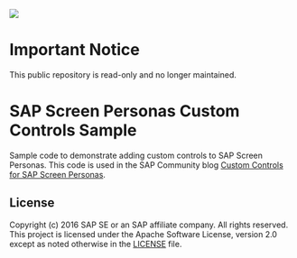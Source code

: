 ![](https://img.shields.io/badge/STATUS-NOT%20CURRENTLY%20MAINTAINED-red.svg?longCache=true&style=flat)

# Important Notice
This public repository is read-only and no longer maintained.

# SAP Screen Personas Custom Controls Sample

Sample code to demonstrate adding custom controls to SAP Screen Personas. This code is used in the SAP Community blog [Custom Controls for SAP Screen Personas](https://blogs.sap.com/2016/04/29/custom-controls-for-sap-screen-personas/).

## License
Copyright (c) 2016 SAP SE or an SAP affiliate company. All rights reserved. This project is licensed under the Apache Software License, version 2.0 except as noted otherwise in the [LICENSE](LICENSE) file.
